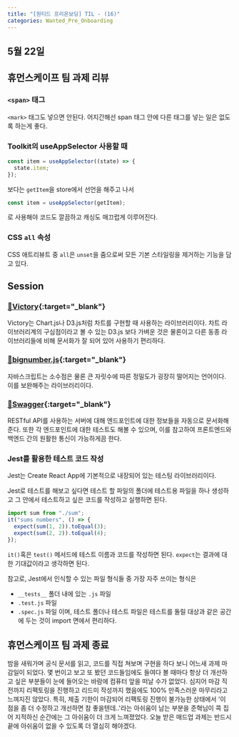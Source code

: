 ```yaml
---
title: "[원티드 프리온보딩] TIL - (16)"
categories: Wanted_Pre_Onboarding
---
```


## 5월 22일

## 휴먼스케이프 팀 과제 리뷰

### `<span>` 태그

`<mark>` 태그도 넣으면 안된다. 어지간해선 span 태그 안에 다른 태그를 넣는 일은 없도록 하는게 좋다.

### Toolkit의 useAppSelector 사용할 때

```jsx
const item = useAppSelector((state) => {
  state.item;
});
```

보다는 `getItem`을 store에서 선언을 해주고 나서

```jsx
const item = useAppSelector(getItem);
```

로 사용해야 코드도 깔끔하고 캐싱도 매끄럽게 이루어진다.

### CSS `all` 속성

CSS 애트리뷰트 중 `all`은 `unset`을 줌으로써 모든 기본 스타일링을 제거하는 기능을 담고 있다.

## Session

### [🔗Victory](https://formidable.com/open-source/victory/){:target="\_blank"}

Victory는 Chart.js나 D3.js처럼 차트를 구현할 때 사용하는 라이브러리이다. 차트 라이브러리계의 구심점이라고 볼 수 있는 D3.js 보다 가벼운 것은 물론이고 다른 동종 라이브러리들에 비해 문서화가 잘 되어 있어 사용하기 편리하다.

### [🔗bignumber.js](https://github.com/MikeMcl/bignumber.js){:target="\_blank"}

자바스크립트는 소수점은 물론 큰 자릿수에 따른 정밀도가 굉장히 떨어지는 언어이다. 이를 보완해주는 라이브러리이다.

### [🔗Swagger](https://swagger.io/){:target="\_blank"}

RESTful API를 사용하는 서버에 대해 엔드포인트에 대한 정보들을 자동으로 문서화해준다. 또한 각 엔드포인트에 대한 테스트도 해볼 수 있으며, 이를 참고하여 프론트엔드와 백엔드 간의 원활한 통신이 가능하게끔 한다.

### Jest를 활용한 테스트 코드 작성

Jest는 Create React App에 기본적으로 내장되어 있는 테스팅 라이브러리이다.

Jest로 테스트를 해보고 싶다면 테스트 할 파일의 폴더에 테스트용 파일을 하나 생성하고 그 안에서 테스트하고 싶은 코드를 작성하고 실행하면 된다.

```jsx
import sum from "./sum";
it("sums numbers", () => {
  expect(sum(1, 2)).toEqual(3);
  expect(sum(2, 2)).toEqual(4);
});
```

`it()`혹은 `test()` 메서드에 테스트 이름과 코드를 작성하면 된다. `expect`는 결과에 대한 기대값이라고 생각하면 된다.

참고로, Jest에서 인식할 수 있는 파일 형식들 중 가장 자주 쓰이는 형식은

- `__tests__` 폴더 내에 있는 `.js` 파일
- `.test.js` 파일
- `.spec.js` 파일
  이며, 테스트 폴더나 테스트 파일은 테스트를 돌릴 대상과 같은 공간에 두는 것이 import 면에서 편리하다.

## 휴먼스케이프 팀 과제 종료

밤을 새워가며 공식 문서를 읽고, 코드를 직접 쳐보며 구현을 하다 보니 어느새 과제 마감일이 되었다. 몇 번이고 보고 또 봤던 코드들임에도 들여다 볼 때마다 항상 더 개선하고 싶은 부분들이 눈에 들어오는 바람에 컴퓨터 앞을 떠날 수가 없었다. 심지어 마감 직전까지 리팩토링을 진행하고 리드미 작성까지 했음에도 100% 만족스러운 마무리라고 느껴지진 않았다. 특히, 제출 기한이 마감되어 리팩토링 진행이 불가능한 상태에서 '이 점을 좀 더 수정하고 개선하면 참 좋을텐데..'라는 아쉬움이 남는 부분을 준혁님이 콕 집어 지적하신 순간에는 그 아쉬움이 더 크게 느껴졌었다. 오늘 받은 매드업 과제는 반드시 끝에 아쉬움이 없을 수 있도록 더 열심히 해야겠다.
